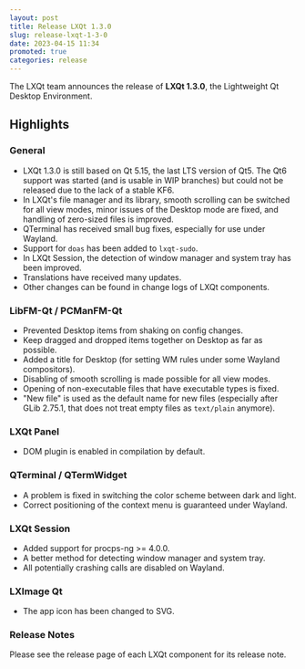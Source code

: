 ```yaml
---
layout: post
title: Release LXQt 1.3.0
slug: release-lxqt-1-3-0
date: 2023-04-15 11:34
promoted: true
categories: release
---
```


The LXQt team announces the release of **LXQt 1.3.0**, the Lightweight Qt Desktop Environment.

## Highlights

### General

 * LXQt 1.3.0 is still based on Qt 5.15, the last LTS version of Qt5. The Qt6 support was started (and is usable in WIP branches) but could not be released due to the lack of a stable KF6.
 * In LXQt's file manager and its library, smooth scrolling can be switched for all view modes, minor issues of the Desktop mode are fixed, and handling of zero-sized files is improved.
 * QTerminal has received small bug fixes, especially for use under Wayland.
 * Support for `doas` has been added to `lxqt-sudo`.
 * In LXQt Session, the detection of window manager and system tray has been improved.
 * Translations have received many updates.
 * Other changes can be found in change logs of LXQt components.

### LibFM-Qt / PCManFM-Qt

 * Prevented Desktop items from shaking on config changes.
 * Keep dragged and dropped items together on Desktop as far as possible.
 * Added a title for Desktop (for setting WM rules under some Wayland compositors).
 * Disabling of smooth scrolling is made possible for all view modes.
 * Opening of non-executable files that have executable types is fixed.
 * "New file" is used as the default name for new files (especially after GLib 2.75.1, that does not treat empty files as `text/plain` anymore).

### LXQt Panel

 * DOM plugin is enabled in compilation by default.

### QTerminal / QTermWidget

 * A problem is fixed in switching the color scheme between dark and light.
 * Correct positioning of the context menu is guaranteed under Wayland.

### LXQt Session

 * Added support for procps-ng >= 4.0.0.
 * A better method for detecting window manager and system tray.
 * All potentially crashing calls are disabled on Wayland.

### LXImage Qt

 * The app icon has been changed to SVG.

### Release Notes

Please see the release page of each LXQt component for its release note.
